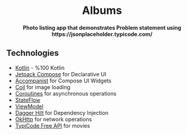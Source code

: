 <h1 align="center">Albums</h1>
<h4 align="center">Photo listing app that demonstrates Problem statement using https://jsonplaceholder.typicode.com/</h4>


## Technologies

- [Kotlin](https://kotlinlang.org/) - %100 Kotlin
- [Jetpack Compose](https://developer.android.com/jetpack/compose) for Declarative UI
- [Accompanist](https://github.com/google/accompanist) for Compose UI Widgets
- [Coil](https://github.com/coil-kt/coil) for image loading
- [Coroutines](https://github.com/Kotlin/kotlinx.coroutines) for asynchronous operations
- [StateFlow](https://kotlin.github.io/kotlinx.coroutines/kotlinx-coroutines-core/kotlinx.coroutines.flow/-state-flow/)
- [ViewModel](https://developer.android.com/topic/libraries/architecture/viewmodel)
- [Dagger Hilt](https://developer.android.com/training/dependency-injection/hilt-android) for Dependency Injection
- [OkHttp](https://github.com/square/okhttp)  for network operations
- [TypiCode Free API](https://jsonplaceholder.typicode.com) for movies

